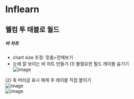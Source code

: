 # Inflearn 
## 웰컴 투 태블로 월드


##### 바 차트

* chart size 조정: 맞춤>전체보기
* 눈에 잘 보이는 바 차트 만들기
(1) 불필요한 필드 레이블 숨기기\
![image](https://user-images.githubusercontent.com/52664532/163206717-603c5a49-b6a1-448f-aae6-85994043dc29.png)

(2) 축 머리글 표시 해제 후 레이블 직접 붙이기\
![image](https://user-images.githubusercontent.com/52664532/163207026-e5aaaabe-33ce-43c8-9df9-405e91737358.png)\
![image](https://user-images.githubusercontent.com/52664532/163207343-b88076a4-b301-439f-9506-7df4e737b6b3.png)

